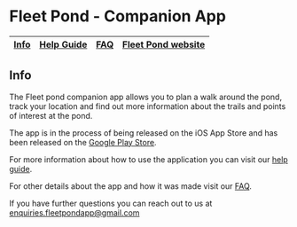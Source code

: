 # Fleet Pond - Companion App

| [Info](./index.html) | [Help Guide](./help.html) | [FAQ](./faq.html) | [Fleet Pond website](http://fleetpond.org.uk/) |
|:---:|:---:|:---:|:---:|

## Info

The Fleet pond companion app allows you to plan a walk around the pond, track your location and find out more information about the trails and points of interest at the pond.

The app is in the process of being released on the iOS App Store and has been released on the [Google Play Store](https://play.google.com/store/apps/details?id=org.fleetpond).

For more information about how to use the application you can visit our [help guide](./help.html).

For other details about the app and how it was made visit our [FAQ](./faq.html).

If you have further questions you can reach out to us at [enquiries.fleetpondapp@gmail.com](mailto:enquiries.fleetpondapp@gmail.com)

